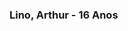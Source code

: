 ### Lino, Arthur - 16 Anos

<!--
**ArthurLino/ArthurLino** is a ✨ _special_ ✨ repository because its `README.md` (this file) appears on your GitHub profile.

Um apreciador da arte de programar.

- Iniciei na programação à pouco tempo.
- Em constante aprendizado. Tenho estudado algumas linguagens diferentes, mas meu foco tem sido para o Desenvolvimento Front-end.
- HTML, CSS(SASS), JS(Um pouco de React.js).
- Estou sempre procurando maneiras de aprimorar meus conhecimentos de maneira prática. 
- Ainda me familiarizando com Git e Github...

- "_...A esselência da sabedoria é que ela da vida ao seu possuidor._"
-->
